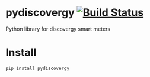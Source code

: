# pydiscovergy [![Build Status](https://travis-ci.org/jpbede/pydiscovergy.svg?branch=master)](https://travis-ci.org/jpbede/pydiscovergy)
Python library for discovergy smart meters


Install
=======

`pip install pydiscovergy`